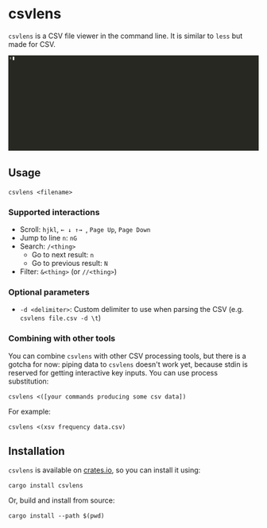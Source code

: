 # csvlens

`csvlens` is a CSV file viewer in the command line. It is similar to `less` but
made for CSV.

![Demo](.github/demo.gif)

## Usage

```
csvlens <filename>
```

### Supported interactions
* Scroll: `hjkl`, `← ↓ ↑→ `, `Page Up`, `Page Down`
* Jump to line `n`: `nG`
* Search: `/<thing>`
    * Go to next result: `n`
    * Go to previous result: `N`
* Filter: `&<thing>` (or `//<thing>`)

### Optional parameters
* `-d <delimiter>`: Custom delimiter to use when parsing the CSV
   (e.g. `csvlens file.csv -d \t`)

### Combining with other tools
You can combine `csvlens` with other CSV processing tools, but there is a gotcha
for now: piping data to `csvlens` doesn't work yet, because stdin is reserved
for getting interactive key inputs. You can use process substitution:
```
csvlens <([your commands producing some csv data])
```
For example:
```
csvlens <(xsv frequency data.csv)
```

## Installation

`csvlens` is available on [crates.io](https://crates.io/crates/csvlens), so you
can install it using:
```
cargo install csvlens
```

Or, build and install from source:
```
cargo install --path $(pwd)
```
